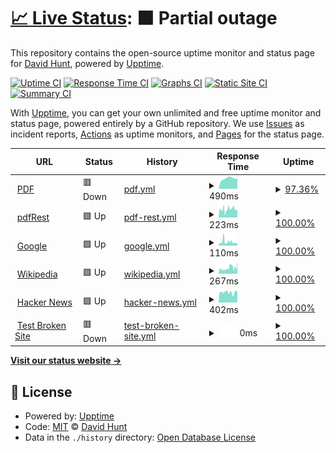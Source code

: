 # [📈 Live Status](https://dehunt.github.io/upptime-test): <!--live status--> **🟧 Partial outage**

This repository contains the open-source uptime monitor and status page for [David Hunt](https://dehunt.github.io/upptime-test), powered by [Upptime](https://github.com/upptime/upptime).

[![Uptime CI](https://github.com/dehunt/upptime-test/workflows/Uptime%20CI/badge.svg)](https://github.com/dehunt/upptime-test/actions?query=workflow%3A%22Uptime+CI%22)
[![Response Time CI](https://github.com/dehunt/upptime-test/workflows/Response%20Time%20CI/badge.svg)](https://github.com/dehunt/upptime-test/actions?query=workflow%3A%22Response+Time+CI%22)
[![Graphs CI](https://github.com/dehunt/upptime-test/workflows/Graphs%20CI/badge.svg)](https://github.com/dehunt/upptime-test/actions?query=workflow%3A%22Graphs+CI%22)
[![Static Site CI](https://github.com/dehunt/upptime-test/workflows/Static%20Site%20CI/badge.svg)](https://github.com/dehunt/upptime-test/actions?query=workflow%3A%22Static+Site+CI%22)
[![Summary CI](https://github.com/dehunt/upptime-test/workflows/Summary%20CI/badge.svg)](https://github.com/dehunt/upptime-test/actions?query=workflow%3A%22Summary+CI%22)

With [Upptime](https://upptime.js.org), you can get your own unlimited and free uptime monitor and status page, powered entirely by a GitHub repository. We use [Issues](https://github.com/dehunt/upptime-test/issues) as incident reports, [Actions](https://github.com/dehunt/upptime-test/actions) as uptime monitors, and [Pages](https://dehunt.github.io/upptime-test) for the status page.

<!--start: status pages-->
<!-- This summary is generated by Upptime (https://github.com/upptime/upptime) -->
<!-- Do not edit this manually, your changes will be overwritten -->
<!-- prettier-ignore -->
| URL | Status | History | Response Time | Uptime |
| --- | ------ | ------- | ------------- | ------ |
| <img alt="" src="https://icons.duckduckgo.com/ip3/null.ico" height="13"> [PDF](/pdf) | 🟥 Down | [pdf.yml](https://github.com/dehunt/upptime-test/commits/HEAD/history/pdf.yml) | <details><summary><img alt="Response time graph" src="./graphs/pdf/response-time-week.png" height="20"> 490ms</summary><br><a href="https://dehunt.github.io/upptime-test/history/pdf"><img alt="Response time 490" src="https://img.shields.io/endpoint?url=https%3A%2F%2Fraw.githubusercontent.com%2Fdehunt%2Fupptime-test%2FHEAD%2Fapi%2Fpdf%2Fresponse-time.json"></a><br><a href="https://dehunt.github.io/upptime-test/history/pdf"><img alt="24-hour response time 490" src="https://img.shields.io/endpoint?url=https%3A%2F%2Fraw.githubusercontent.com%2Fdehunt%2Fupptime-test%2FHEAD%2Fapi%2Fpdf%2Fresponse-time-day.json"></a><br><a href="https://dehunt.github.io/upptime-test/history/pdf"><img alt="7-day response time 490" src="https://img.shields.io/endpoint?url=https%3A%2F%2Fraw.githubusercontent.com%2Fdehunt%2Fupptime-test%2FHEAD%2Fapi%2Fpdf%2Fresponse-time-week.json"></a><br><a href="https://dehunt.github.io/upptime-test/history/pdf"><img alt="30-day response time 490" src="https://img.shields.io/endpoint?url=https%3A%2F%2Fraw.githubusercontent.com%2Fdehunt%2Fupptime-test%2FHEAD%2Fapi%2Fpdf%2Fresponse-time-month.json"></a><br><a href="https://dehunt.github.io/upptime-test/history/pdf"><img alt="1-year response time 490" src="https://img.shields.io/endpoint?url=https%3A%2F%2Fraw.githubusercontent.com%2Fdehunt%2Fupptime-test%2FHEAD%2Fapi%2Fpdf%2Fresponse-time-year.json"></a></details> | <details><summary><a href="https://dehunt.github.io/upptime-test/history/pdf">97.36%</a></summary><a href="https://dehunt.github.io/upptime-test/history/pdf"><img alt="All-time uptime 97.36%" src="https://img.shields.io/endpoint?url=https%3A%2F%2Fraw.githubusercontent.com%2Fdehunt%2Fupptime-test%2FHEAD%2Fapi%2Fpdf%2Fuptime.json"></a><br><a href="https://dehunt.github.io/upptime-test/history/pdf"><img alt="24-hour uptime 97.36%" src="https://img.shields.io/endpoint?url=https%3A%2F%2Fraw.githubusercontent.com%2Fdehunt%2Fupptime-test%2FHEAD%2Fapi%2Fpdf%2Fuptime-day.json"></a><br><a href="https://dehunt.github.io/upptime-test/history/pdf"><img alt="7-day uptime 97.36%" src="https://img.shields.io/endpoint?url=https%3A%2F%2Fraw.githubusercontent.com%2Fdehunt%2Fupptime-test%2FHEAD%2Fapi%2Fpdf%2Fuptime-week.json"></a><br><a href="https://dehunt.github.io/upptime-test/history/pdf"><img alt="30-day uptime 97.36%" src="https://img.shields.io/endpoint?url=https%3A%2F%2Fraw.githubusercontent.com%2Fdehunt%2Fupptime-test%2FHEAD%2Fapi%2Fpdf%2Fuptime-month.json"></a><br><a href="https://dehunt.github.io/upptime-test/history/pdf"><img alt="1-year uptime 97.36%" src="https://img.shields.io/endpoint?url=https%3A%2F%2Fraw.githubusercontent.com%2Fdehunt%2Fupptime-test%2FHEAD%2Fapi%2Fpdf%2Fuptime-year.json"></a></details>
| <img alt="" src="https://icons.duckduckgo.com/ip3/pdfrest.com.ico" height="13"> [pdfRest](https://pdfrest.com/) | 🟩 Up | [pdf-rest.yml](https://github.com/dehunt/upptime-test/commits/HEAD/history/pdf-rest.yml) | <details><summary><img alt="Response time graph" src="./graphs/pdf-rest/response-time-week.png" height="20"> 223ms</summary><br><a href="https://dehunt.github.io/upptime-test/history/pdf-rest"><img alt="Response time 223" src="https://img.shields.io/endpoint?url=https%3A%2F%2Fraw.githubusercontent.com%2Fdehunt%2Fupptime-test%2FHEAD%2Fapi%2Fpdf-rest%2Fresponse-time.json"></a><br><a href="https://dehunt.github.io/upptime-test/history/pdf-rest"><img alt="24-hour response time 223" src="https://img.shields.io/endpoint?url=https%3A%2F%2Fraw.githubusercontent.com%2Fdehunt%2Fupptime-test%2FHEAD%2Fapi%2Fpdf-rest%2Fresponse-time-day.json"></a><br><a href="https://dehunt.github.io/upptime-test/history/pdf-rest"><img alt="7-day response time 223" src="https://img.shields.io/endpoint?url=https%3A%2F%2Fraw.githubusercontent.com%2Fdehunt%2Fupptime-test%2FHEAD%2Fapi%2Fpdf-rest%2Fresponse-time-week.json"></a><br><a href="https://dehunt.github.io/upptime-test/history/pdf-rest"><img alt="30-day response time 223" src="https://img.shields.io/endpoint?url=https%3A%2F%2Fraw.githubusercontent.com%2Fdehunt%2Fupptime-test%2FHEAD%2Fapi%2Fpdf-rest%2Fresponse-time-month.json"></a><br><a href="https://dehunt.github.io/upptime-test/history/pdf-rest"><img alt="1-year response time 223" src="https://img.shields.io/endpoint?url=https%3A%2F%2Fraw.githubusercontent.com%2Fdehunt%2Fupptime-test%2FHEAD%2Fapi%2Fpdf-rest%2Fresponse-time-year.json"></a></details> | <details><summary><a href="https://dehunt.github.io/upptime-test/history/pdf-rest">100.00%</a></summary><a href="https://dehunt.github.io/upptime-test/history/pdf-rest"><img alt="All-time uptime 100.00%" src="https://img.shields.io/endpoint?url=https%3A%2F%2Fraw.githubusercontent.com%2Fdehunt%2Fupptime-test%2FHEAD%2Fapi%2Fpdf-rest%2Fuptime.json"></a><br><a href="https://dehunt.github.io/upptime-test/history/pdf-rest"><img alt="24-hour uptime 100.00%" src="https://img.shields.io/endpoint?url=https%3A%2F%2Fraw.githubusercontent.com%2Fdehunt%2Fupptime-test%2FHEAD%2Fapi%2Fpdf-rest%2Fuptime-day.json"></a><br><a href="https://dehunt.github.io/upptime-test/history/pdf-rest"><img alt="7-day uptime 100.00%" src="https://img.shields.io/endpoint?url=https%3A%2F%2Fraw.githubusercontent.com%2Fdehunt%2Fupptime-test%2FHEAD%2Fapi%2Fpdf-rest%2Fuptime-week.json"></a><br><a href="https://dehunt.github.io/upptime-test/history/pdf-rest"><img alt="30-day uptime 100.00%" src="https://img.shields.io/endpoint?url=https%3A%2F%2Fraw.githubusercontent.com%2Fdehunt%2Fupptime-test%2FHEAD%2Fapi%2Fpdf-rest%2Fuptime-month.json"></a><br><a href="https://dehunt.github.io/upptime-test/history/pdf-rest"><img alt="1-year uptime 100.00%" src="https://img.shields.io/endpoint?url=https%3A%2F%2Fraw.githubusercontent.com%2Fdehunt%2Fupptime-test%2FHEAD%2Fapi%2Fpdf-rest%2Fuptime-year.json"></a></details>
| <img alt="" src="https://icons.duckduckgo.com/ip3/www.google.com.ico" height="13"> [Google](https://www.google.com) | 🟩 Up | [google.yml](https://github.com/dehunt/upptime-test/commits/HEAD/history/google.yml) | <details><summary><img alt="Response time graph" src="./graphs/google/response-time-week.png" height="20"> 110ms</summary><br><a href="https://dehunt.github.io/upptime-test/history/google"><img alt="Response time 110" src="https://img.shields.io/endpoint?url=https%3A%2F%2Fraw.githubusercontent.com%2Fdehunt%2Fupptime-test%2FHEAD%2Fapi%2Fgoogle%2Fresponse-time.json"></a><br><a href="https://dehunt.github.io/upptime-test/history/google"><img alt="24-hour response time 110" src="https://img.shields.io/endpoint?url=https%3A%2F%2Fraw.githubusercontent.com%2Fdehunt%2Fupptime-test%2FHEAD%2Fapi%2Fgoogle%2Fresponse-time-day.json"></a><br><a href="https://dehunt.github.io/upptime-test/history/google"><img alt="7-day response time 110" src="https://img.shields.io/endpoint?url=https%3A%2F%2Fraw.githubusercontent.com%2Fdehunt%2Fupptime-test%2FHEAD%2Fapi%2Fgoogle%2Fresponse-time-week.json"></a><br><a href="https://dehunt.github.io/upptime-test/history/google"><img alt="30-day response time 110" src="https://img.shields.io/endpoint?url=https%3A%2F%2Fraw.githubusercontent.com%2Fdehunt%2Fupptime-test%2FHEAD%2Fapi%2Fgoogle%2Fresponse-time-month.json"></a><br><a href="https://dehunt.github.io/upptime-test/history/google"><img alt="1-year response time 110" src="https://img.shields.io/endpoint?url=https%3A%2F%2Fraw.githubusercontent.com%2Fdehunt%2Fupptime-test%2FHEAD%2Fapi%2Fgoogle%2Fresponse-time-year.json"></a></details> | <details><summary><a href="https://dehunt.github.io/upptime-test/history/google">100.00%</a></summary><a href="https://dehunt.github.io/upptime-test/history/google"><img alt="All-time uptime 100.00%" src="https://img.shields.io/endpoint?url=https%3A%2F%2Fraw.githubusercontent.com%2Fdehunt%2Fupptime-test%2FHEAD%2Fapi%2Fgoogle%2Fuptime.json"></a><br><a href="https://dehunt.github.io/upptime-test/history/google"><img alt="24-hour uptime 100.00%" src="https://img.shields.io/endpoint?url=https%3A%2F%2Fraw.githubusercontent.com%2Fdehunt%2Fupptime-test%2FHEAD%2Fapi%2Fgoogle%2Fuptime-day.json"></a><br><a href="https://dehunt.github.io/upptime-test/history/google"><img alt="7-day uptime 100.00%" src="https://img.shields.io/endpoint?url=https%3A%2F%2Fraw.githubusercontent.com%2Fdehunt%2Fupptime-test%2FHEAD%2Fapi%2Fgoogle%2Fuptime-week.json"></a><br><a href="https://dehunt.github.io/upptime-test/history/google"><img alt="30-day uptime 100.00%" src="https://img.shields.io/endpoint?url=https%3A%2F%2Fraw.githubusercontent.com%2Fdehunt%2Fupptime-test%2FHEAD%2Fapi%2Fgoogle%2Fuptime-month.json"></a><br><a href="https://dehunt.github.io/upptime-test/history/google"><img alt="1-year uptime 100.00%" src="https://img.shields.io/endpoint?url=https%3A%2F%2Fraw.githubusercontent.com%2Fdehunt%2Fupptime-test%2FHEAD%2Fapi%2Fgoogle%2Fuptime-year.json"></a></details>
| <img alt="" src="https://icons.duckduckgo.com/ip3/en.wikipedia.org.ico" height="13"> [Wikipedia](https://en.wikipedia.org) | 🟩 Up | [wikipedia.yml](https://github.com/dehunt/upptime-test/commits/HEAD/history/wikipedia.yml) | <details><summary><img alt="Response time graph" src="./graphs/wikipedia/response-time-week.png" height="20"> 267ms</summary><br><a href="https://dehunt.github.io/upptime-test/history/wikipedia"><img alt="Response time 267" src="https://img.shields.io/endpoint?url=https%3A%2F%2Fraw.githubusercontent.com%2Fdehunt%2Fupptime-test%2FHEAD%2Fapi%2Fwikipedia%2Fresponse-time.json"></a><br><a href="https://dehunt.github.io/upptime-test/history/wikipedia"><img alt="24-hour response time 267" src="https://img.shields.io/endpoint?url=https%3A%2F%2Fraw.githubusercontent.com%2Fdehunt%2Fupptime-test%2FHEAD%2Fapi%2Fwikipedia%2Fresponse-time-day.json"></a><br><a href="https://dehunt.github.io/upptime-test/history/wikipedia"><img alt="7-day response time 267" src="https://img.shields.io/endpoint?url=https%3A%2F%2Fraw.githubusercontent.com%2Fdehunt%2Fupptime-test%2FHEAD%2Fapi%2Fwikipedia%2Fresponse-time-week.json"></a><br><a href="https://dehunt.github.io/upptime-test/history/wikipedia"><img alt="30-day response time 267" src="https://img.shields.io/endpoint?url=https%3A%2F%2Fraw.githubusercontent.com%2Fdehunt%2Fupptime-test%2FHEAD%2Fapi%2Fwikipedia%2Fresponse-time-month.json"></a><br><a href="https://dehunt.github.io/upptime-test/history/wikipedia"><img alt="1-year response time 267" src="https://img.shields.io/endpoint?url=https%3A%2F%2Fraw.githubusercontent.com%2Fdehunt%2Fupptime-test%2FHEAD%2Fapi%2Fwikipedia%2Fresponse-time-year.json"></a></details> | <details><summary><a href="https://dehunt.github.io/upptime-test/history/wikipedia">100.00%</a></summary><a href="https://dehunt.github.io/upptime-test/history/wikipedia"><img alt="All-time uptime 100.00%" src="https://img.shields.io/endpoint?url=https%3A%2F%2Fraw.githubusercontent.com%2Fdehunt%2Fupptime-test%2FHEAD%2Fapi%2Fwikipedia%2Fuptime.json"></a><br><a href="https://dehunt.github.io/upptime-test/history/wikipedia"><img alt="24-hour uptime 100.00%" src="https://img.shields.io/endpoint?url=https%3A%2F%2Fraw.githubusercontent.com%2Fdehunt%2Fupptime-test%2FHEAD%2Fapi%2Fwikipedia%2Fuptime-day.json"></a><br><a href="https://dehunt.github.io/upptime-test/history/wikipedia"><img alt="7-day uptime 100.00%" src="https://img.shields.io/endpoint?url=https%3A%2F%2Fraw.githubusercontent.com%2Fdehunt%2Fupptime-test%2FHEAD%2Fapi%2Fwikipedia%2Fuptime-week.json"></a><br><a href="https://dehunt.github.io/upptime-test/history/wikipedia"><img alt="30-day uptime 100.00%" src="https://img.shields.io/endpoint?url=https%3A%2F%2Fraw.githubusercontent.com%2Fdehunt%2Fupptime-test%2FHEAD%2Fapi%2Fwikipedia%2Fuptime-month.json"></a><br><a href="https://dehunt.github.io/upptime-test/history/wikipedia"><img alt="1-year uptime 100.00%" src="https://img.shields.io/endpoint?url=https%3A%2F%2Fraw.githubusercontent.com%2Fdehunt%2Fupptime-test%2FHEAD%2Fapi%2Fwikipedia%2Fuptime-year.json"></a></details>
| <img alt="" src="https://icons.duckduckgo.com/ip3/news.ycombinator.com.ico" height="13"> [Hacker News](https://news.ycombinator.com) | 🟩 Up | [hacker-news.yml](https://github.com/dehunt/upptime-test/commits/HEAD/history/hacker-news.yml) | <details><summary><img alt="Response time graph" src="./graphs/hacker-news/response-time-week.png" height="20"> 402ms</summary><br><a href="https://dehunt.github.io/upptime-test/history/hacker-news"><img alt="Response time 402" src="https://img.shields.io/endpoint?url=https%3A%2F%2Fraw.githubusercontent.com%2Fdehunt%2Fupptime-test%2FHEAD%2Fapi%2Fhacker-news%2Fresponse-time.json"></a><br><a href="https://dehunt.github.io/upptime-test/history/hacker-news"><img alt="24-hour response time 402" src="https://img.shields.io/endpoint?url=https%3A%2F%2Fraw.githubusercontent.com%2Fdehunt%2Fupptime-test%2FHEAD%2Fapi%2Fhacker-news%2Fresponse-time-day.json"></a><br><a href="https://dehunt.github.io/upptime-test/history/hacker-news"><img alt="7-day response time 402" src="https://img.shields.io/endpoint?url=https%3A%2F%2Fraw.githubusercontent.com%2Fdehunt%2Fupptime-test%2FHEAD%2Fapi%2Fhacker-news%2Fresponse-time-week.json"></a><br><a href="https://dehunt.github.io/upptime-test/history/hacker-news"><img alt="30-day response time 402" src="https://img.shields.io/endpoint?url=https%3A%2F%2Fraw.githubusercontent.com%2Fdehunt%2Fupptime-test%2FHEAD%2Fapi%2Fhacker-news%2Fresponse-time-month.json"></a><br><a href="https://dehunt.github.io/upptime-test/history/hacker-news"><img alt="1-year response time 402" src="https://img.shields.io/endpoint?url=https%3A%2F%2Fraw.githubusercontent.com%2Fdehunt%2Fupptime-test%2FHEAD%2Fapi%2Fhacker-news%2Fresponse-time-year.json"></a></details> | <details><summary><a href="https://dehunt.github.io/upptime-test/history/hacker-news">100.00%</a></summary><a href="https://dehunt.github.io/upptime-test/history/hacker-news"><img alt="All-time uptime 100.00%" src="https://img.shields.io/endpoint?url=https%3A%2F%2Fraw.githubusercontent.com%2Fdehunt%2Fupptime-test%2FHEAD%2Fapi%2Fhacker-news%2Fuptime.json"></a><br><a href="https://dehunt.github.io/upptime-test/history/hacker-news"><img alt="24-hour uptime 100.00%" src="https://img.shields.io/endpoint?url=https%3A%2F%2Fraw.githubusercontent.com%2Fdehunt%2Fupptime-test%2FHEAD%2Fapi%2Fhacker-news%2Fuptime-day.json"></a><br><a href="https://dehunt.github.io/upptime-test/history/hacker-news"><img alt="7-day uptime 100.00%" src="https://img.shields.io/endpoint?url=https%3A%2F%2Fraw.githubusercontent.com%2Fdehunt%2Fupptime-test%2FHEAD%2Fapi%2Fhacker-news%2Fuptime-week.json"></a><br><a href="https://dehunt.github.io/upptime-test/history/hacker-news"><img alt="30-day uptime 100.00%" src="https://img.shields.io/endpoint?url=https%3A%2F%2Fraw.githubusercontent.com%2Fdehunt%2Fupptime-test%2FHEAD%2Fapi%2Fhacker-news%2Fuptime-month.json"></a><br><a href="https://dehunt.github.io/upptime-test/history/hacker-news"><img alt="1-year uptime 100.00%" src="https://img.shields.io/endpoint?url=https%3A%2F%2Fraw.githubusercontent.com%2Fdehunt%2Fupptime-test%2FHEAD%2Fapi%2Fhacker-news%2Fuptime-year.json"></a></details>
| <img alt="" src="https://icons.duckduckgo.com/ip3/thissitedoesnotexist.koj.co.ico" height="13"> [Test Broken Site](https://thissitedoesnotexist.koj.co) | 🟥 Down | [test-broken-site.yml](https://github.com/dehunt/upptime-test/commits/HEAD/history/test-broken-site.yml) | <details><summary><img alt="Response time graph" src="./graphs/test-broken-site/response-time-week.png" height="20"> 0ms</summary><br><a href="https://dehunt.github.io/upptime-test/history/test-broken-site"><img alt="Response time 0" src="https://img.shields.io/endpoint?url=https%3A%2F%2Fraw.githubusercontent.com%2Fdehunt%2Fupptime-test%2FHEAD%2Fapi%2Ftest-broken-site%2Fresponse-time.json"></a><br><a href="https://dehunt.github.io/upptime-test/history/test-broken-site"><img alt="24-hour response time 0" src="https://img.shields.io/endpoint?url=https%3A%2F%2Fraw.githubusercontent.com%2Fdehunt%2Fupptime-test%2FHEAD%2Fapi%2Ftest-broken-site%2Fresponse-time-day.json"></a><br><a href="https://dehunt.github.io/upptime-test/history/test-broken-site"><img alt="7-day response time 0" src="https://img.shields.io/endpoint?url=https%3A%2F%2Fraw.githubusercontent.com%2Fdehunt%2Fupptime-test%2FHEAD%2Fapi%2Ftest-broken-site%2Fresponse-time-week.json"></a><br><a href="https://dehunt.github.io/upptime-test/history/test-broken-site"><img alt="30-day response time 0" src="https://img.shields.io/endpoint?url=https%3A%2F%2Fraw.githubusercontent.com%2Fdehunt%2Fupptime-test%2FHEAD%2Fapi%2Ftest-broken-site%2Fresponse-time-month.json"></a><br><a href="https://dehunt.github.io/upptime-test/history/test-broken-site"><img alt="1-year response time 0" src="https://img.shields.io/endpoint?url=https%3A%2F%2Fraw.githubusercontent.com%2Fdehunt%2Fupptime-test%2FHEAD%2Fapi%2Ftest-broken-site%2Fresponse-time-year.json"></a></details> | <details><summary><a href="https://dehunt.github.io/upptime-test/history/test-broken-site">100.00%</a></summary><a href="https://dehunt.github.io/upptime-test/history/test-broken-site"><img alt="All-time uptime 100.00%" src="https://img.shields.io/endpoint?url=https%3A%2F%2Fraw.githubusercontent.com%2Fdehunt%2Fupptime-test%2FHEAD%2Fapi%2Ftest-broken-site%2Fuptime.json"></a><br><a href="https://dehunt.github.io/upptime-test/history/test-broken-site"><img alt="24-hour uptime 100.00%" src="https://img.shields.io/endpoint?url=https%3A%2F%2Fraw.githubusercontent.com%2Fdehunt%2Fupptime-test%2FHEAD%2Fapi%2Ftest-broken-site%2Fuptime-day.json"></a><br><a href="https://dehunt.github.io/upptime-test/history/test-broken-site"><img alt="7-day uptime 100.00%" src="https://img.shields.io/endpoint?url=https%3A%2F%2Fraw.githubusercontent.com%2Fdehunt%2Fupptime-test%2FHEAD%2Fapi%2Ftest-broken-site%2Fuptime-week.json"></a><br><a href="https://dehunt.github.io/upptime-test/history/test-broken-site"><img alt="30-day uptime 100.00%" src="https://img.shields.io/endpoint?url=https%3A%2F%2Fraw.githubusercontent.com%2Fdehunt%2Fupptime-test%2FHEAD%2Fapi%2Ftest-broken-site%2Fuptime-month.json"></a><br><a href="https://dehunt.github.io/upptime-test/history/test-broken-site"><img alt="1-year uptime 100.00%" src="https://img.shields.io/endpoint?url=https%3A%2F%2Fraw.githubusercontent.com%2Fdehunt%2Fupptime-test%2FHEAD%2Fapi%2Ftest-broken-site%2Fuptime-year.json"></a></details>

<!--end: status pages-->

[**Visit our status website →**](https://dehunt.github.io/upptime-test)

## 📄 License

- Powered by: [Upptime](https://github.com/upptime/upptime)
- Code: [MIT](./LICENSE) © [David Hunt](https://dehunt.github.io/upptime-test)
- Data in the `./history` directory: [Open Database License](https://opendatacommons.org/licenses/odbl/1-0/)
